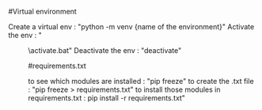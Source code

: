 #Virtual environment

Create a virtual env : "python -m venv {name of the environment}"
Activate the env     : "<Dir>\activate.bat"
Deactivate the env   : "deactivate"



#requirements.txt

to see which modules are installed : "pip freeze"
to create the .txt file : "pip freeze > requirements.txt"
to install those modules in requirements.txt : pip install -r requirements.txt"



